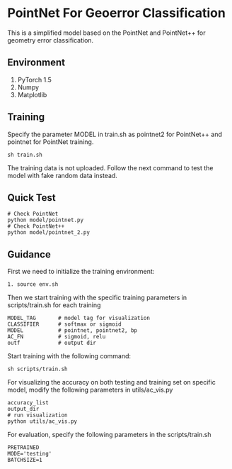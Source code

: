 # PointNet For Geoerror Classification
This is a simplified model based on the PointNet and PointNet++ for geometry error classification.

## Environment
1. PyTorch 1.5
2. Numpy
3. Matplotlib

## Training
Specify the parameter MODEL in train.sh as pointnet2 for PointNet++ and pointnet for PointNet training.
```
sh train.sh
```
The training data is not uploaded. Follow the next command to test the model with fake random data instead.

## Quick Test
```
# Check PointNet
python model/pointnet.py
# Check PointNet++
python model/pointnet_2.py
```
## Guidance
First we need to initialize the training environment:
```
1. source env.sh
```
Then we start training with the specific training parameters in scripts/train.sh for each training
```
MODEL_TAG       # model tag for visualization
CLASSIFIER      # softmax or sigmoid
MODEL           # pointnet, pointnet2, bp
AC_FN           # sigmoid, relu
outf            # output dir
```
Start training with the following command:
```
sh scripts/train.sh
```
For visualizing the accuracy on both testing and training set on specific model, modify the following parameters in utils/ac_vis.py
```
accuracy_list
output_dir
# run visualization
python utils/ac_vis.py
```

For evaluation, specify the following parameters in the scripts/train.sh
```
PRETRAINED
MODE='testing'
BATCHSIZE=1
```